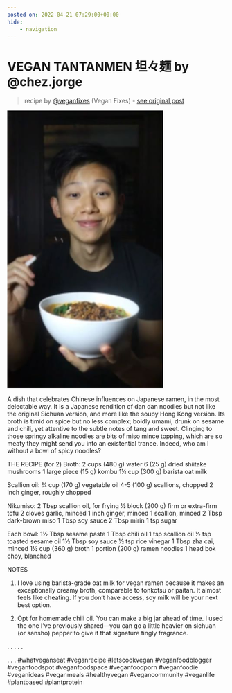 ```yaml
---
posted on: 2022-04-21 07:29:00+00:00
hide:
    - navigation
---
```


# VEGAN TANTANMEN 坦々麺 by @chez.jorge  

> recipe by [@veganfixes](https://www.instagram.com/veganfixes/) 
(Vegan Fixes) - [see original post](https://instagram.com/p/Ccms5oPpT7R)

![](../img/veganfixes_21-04-2022_0704.png)

A dish that celebrates Chinese influences on Japanese ramen, in the most delectable way. It is a Japanese rendition of dan dan noodles but not like the original Sichuan version, and more like the soupy Hong Kong version. Its broth is timid on spice but no less complex; boldly umami, drunk on sesame and chili, yet attentive to the subtle notes of tang and sweet. Clinging to those springy alkaline noodles are bits of miso mince topping, which are so meaty they might send you into an existential trance. Indeed, who am I without a bowl of spicy noodles?

THE RECIPE (for 2)
Broth:
2 cups (480 g) water
6 (25 g) dried shiitake mushrooms
1 large piece (15 g) kombu
1¼ cup (300 g) barista oat milk

Scallion oil:
¾ cup (170 g) vegetable oil
4-5 (100 g) scallions, chopped
2 inch ginger, roughly chopped

Nikumiso:
2 Tbsp scallion oil, for frying
½ block (200 g) firm or extra-firm tofu
2 cloves garlic, minced
1 inch ginger, minced
1 scallion, minced
2 Tbsp dark-brown miso
1 Tbsp soy sauce
2 Tbsp mirin
1 tsp sugar

Each bowl:
1½ Tbsp sesame paste
1 Tbsp chili oil
1 tsp scallion oil
½ tsp toasted sesame oil
1½ Tbsp soy sauce
½ tsp rice vinegar
1 Tbsp zha cai, minced
1½ cup (360 g) broth
1 portion (200 g) ramen noodles
1 head bok choy, blanched

NOTES
1. I love using barista-grade oat milk for vegan ramen because it makes an exceptionally creamy broth, comparable to tonkotsu or paitan. It almost feels like cheating. If you don’t have access, soy milk will be your next best option.

2. Opt for homemade chili oil. You can make a big jar ahead of time. I used the one I’ve previously shared—you can go a little heavier on sichuan (or sansho) pepper to give it that signature tingly fragrance.

.
.
.
.
.

.
.
.
\#whatveganseat \#veganrecipe \#letscookvegan \#veganfoodblogger \#veganfoodspot \#veganfoodspace \#veganfoodporn \#veganfoodie \#veganideas \#veganmeals \#healthyvegan \#vegancommunity \#veganlife \#plantbased \#plantprotein 